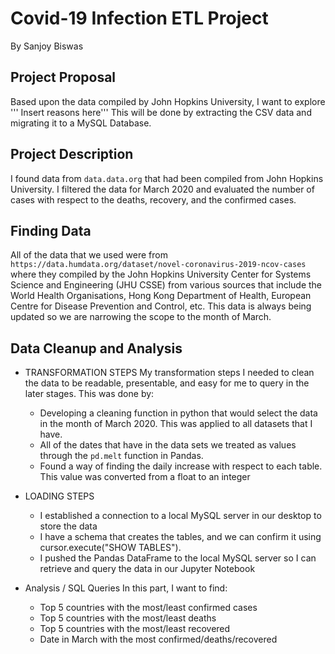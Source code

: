# Covid-19 Infection ETL Project
By Sanjoy Biswas

## Project Proposal
Based upon the data compiled by John Hopkins University, I want to explore ''' Insert reasons here'''
This will be done by extracting the CSV data and migrating it to a MySQL Database.  

## Project Description
I found data from `data.data.org` that had been compiled from John Hopkins University.  I filtered the data for March 2020 and evaluated the number of cases with respect to the deaths, recovery, and the confirmed cases.  

## Finding Data
All of the data that we used were from `https://data.humdata.org/dataset/novel-coronavirus-2019-ncov-cases` where they compiled by the John Hopkins University Center for Systems Science and Engineering (JHU CSSE) from various sources that include the World Health Organisations, Hong Kong Department of Health, European Centre for Disease Prevention and Control, etc.  This data is always being updated so we are narrowing the scope to the month of March.

## Data Cleanup and Analysis

* TRANSFORMATION STEPS
My transformation steps I needed to clean the data to be readable, presentable, and easy for me to query in the later stages.  This was done by:
  * Developing a cleaning function in python that would select the data in the month of March 2020.  This was applied to all datasets that I have.
  * All of the dates that have in the data sets we treated as values through the `pd.melt` function in Pandas.
  * Found a way of finding the daily increase with respect to each table.  This value was converted from a float to an integer

* LOADING STEPS
  * I established a connection to a local MySQL server in our desktop to store the data
  * I have a schema that creates the tables, and we can confirm it using cursor.execute("SHOW TABLES").
  * I pushed the Pandas DataFrame to the local MySQL server so I can retrieve and query the data in our Jupyter Notebook

* Analysis / SQL Queries
In this part, I want to find:
  * Top 5 countries with the most/least confirmed cases
  * Top 5 countries with the most/least deaths
  * Top 5 countries with the most/least recovered
  * Date in March with the most confirmed/deaths/recovered
